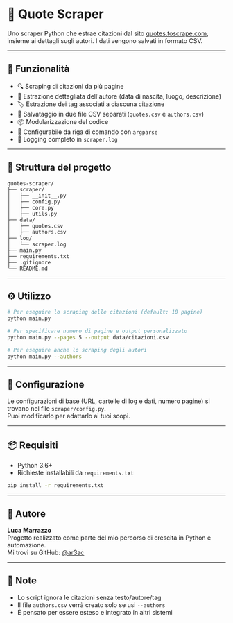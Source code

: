 
# 📝 Quote Scraper

Uno scraper Python che estrae citazioni dal sito [quotes.toscrape.com](http://quotes.toscrape.com/), insieme ai dettagli sugli autori. I dati vengono salvati in formato CSV.

---

## 🚀 Funzionalità

- 🔍 Scraping di citazioni da più pagine
- 🧠 Estrazione dettagliata dell'autore (data di nascita, luogo, descrizione)
- 🏷️ Estrazione dei tag associati a ciascuna citazione
- 💾 Salvataggio in due file CSV separati (`quotes.csv` e `authors.csv`)
- 📦 Modularizzazione del codice
- 🔧 Configurabile da riga di comando con `argparse`
- 🧪 Logging completo in `scraper.log`

---

## 🧰 Struttura del progetto

```
quotes-scraper/
├── scraper/
│   ├── __init__.py
│   ├── config.py
│   ├── core.py
│   ├── utils.py
├── data/
│   ├── quotes.csv
│   ├── authors.csv
├── log/
│   └── scraper.log
├── main.py
├── requirements.txt
├── .gitignore
└── README.md
```

---

## ⚙️ Utilizzo

```bash
# Per eseguire lo scraping delle citazioni (default: 10 pagine)
python main.py

# Per specificare numero di pagine e output personalizzato
python main.py --pages 5 --output data/citazioni.csv

# Per eseguire anche lo scraping degli autori
python main.py --authors
```

---

## 🔧 Configurazione

Le configurazioni di base (URL, cartelle di log e dati, numero pagine) si trovano nel file `scraper/config.py`.  
Puoi modificarlo per adattarlo ai tuoi scopi.

---

## 📦 Requisiti

- Python 3.6+
- Richieste installabili da `requirements.txt`

```bash
pip install -r requirements.txt
```

---

## 🧠 Autore

**Luca Marrazzo**  
Progetto realizzato come parte del mio percorso di crescita in Python e automazione.  
Mi trovi su GitHub: [@ar3ac](https://github.com/ar3ac)

---

## 📌 Note

- Lo script ignora le citazioni senza testo/autore/tag
- Il file `authors.csv` verrà creato solo se usi `--authors`
- È pensato per essere esteso e integrato in altri sistemi
